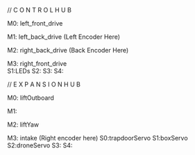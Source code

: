 // C O N T R O L   H U B

M0: left_front_drive   

M1: left_back_drive   (Left Encoder Here)

M2: right_back_drive   (Back Encoder Here)

M3: right_front_drive   
    S1:LEDs   S2:  S3:  S4:


// E X P A N S I O N   H U B

M0: liftOutboard 

M1:

M2: liftYaw

M3: intake (Right encoder here)
    S0:trapdoorServo   S1:boxServo   S2:droneServo S3:   S4: 
